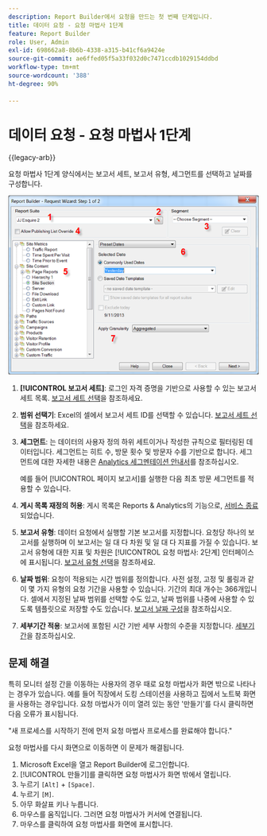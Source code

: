 ```yaml
---
description: Report Builder에서 요청을 만드는 첫 번째 단계입니다.
title: 데이터 요청 - 요청 마법사 1단계
feature: Report Builder
role: User, Admin
exl-id: 698662a8-8b6b-4338-a315-b41cf6a9424e
source-git-commit: ae6ffed05f5a33f032d0c7471ccdb1029154ddbd
workflow-type: tm+mt
source-wordcount: '388'
ht-degree: 90%

---
```


# 데이터 요청 - 요청 마법사 1단계

{{legacy-arb}}

요청 마법사 1단계 양식에서는 보고서 세트, 보고서 유형, 세그먼트를 선택하고 날짜를 구성합니다.

![요청 마법사: 1단계 양식을 보여 주는 스크린샷](assets/rw1_overview.png)

1. **[!UICONTROL 보고서 세트]**: 로그인 자격 증명을 기반으로 사용할 수 있는 보고서 세트 목록. [보고서 세트 선택](/help/analyze/legacy-report-builder/data-requests/selecting-report-suites/t-select-report-suites.md)을 참조하세요.

1. **범위 선택기**: Excel의 셀에서 보고서 세트 ID를 선택할 수 있습니다. [보고서 세트 선택](/help/analyze/legacy-report-builder/data-requests/selecting-report-suites/t-select-report-suites.md)을 참조하세요.

1. **세그먼트**: 는 데이터의 사용자 정의 하위 세트이거나 작성한 규칙으로 필터링된 데이터입니다. 세그먼트는 히트 수, 방문 횟수 및 방문자 수를 기반으로 합니다. 세그먼트에 대한 자세한 내용은 [Analytics 세그멘테이션 안내서](https://experienceleague.adobe.com/docs/analytics/components/segmentation/seg-home.html)를 참조하십시오.

   예를 들어 [!UICONTROL 페이지 보고서]를 실행한 다음 최초 방문 세그먼트를 적용할 수 있습니다.

1. **게시 목록 재정의 허용**: 게시 목록은 Reports &amp; Analytics의 기능으로, [서비스 종료](https://new.express.adobe.com/webpage/WFCyq7w8kijmB?)되었습니다.

1. **보고서 유형**: 데이터 요청에서 실행할 기본 보고서를 지정합니다. 요청당 하나의 보고서를 실행하며 이 보고서는 일 대 다 차원 및 일 대 다 지표를 가질 수 있습니다. 보고서 유형에 대한 지표 및 차원은 [!UICONTROL 요청 마법사: 2단계] 인터페이스에 표시됩니다. [보고서 유형 선택](/help/analyze/legacy-report-builder/data-requests/c-report-types/select-report-types.md)을 참조하세요.

1. **날짜 범위**: 요청이 적용되는 시간 범위를 정의합니다. 사전 설정, 고정 및 롤링과 같이 몇 가지 유형의 요청 기간을 사용할 수 있습니다. 기간의 최대 개수는 366개입니다. 셀에서 지정된 날짜 범위를 선택할 수도 있고, 날짜 범위를 나중에 사용할 수 있도록 템플릿으로 저장할 수도 있습니다. [보고서 날짜 구성](/help/analyze/legacy-report-builder/data-requests/configuring-report-dates/custom-calendar.md)을 참조하십시오.

1. **세부기간 적용**: 보고서에 포함된 시간 기반 세부 사항의 수준을 지정합니다. [세부기간](/help/analyze/legacy-report-builder/data-requests/configuring-report-dates/granularity.md)을 참조하십시오.

## 문제 해결

특히 모니터 설정 간을 이동하는 사용자의 경우 때로 요청 마법사가 화면 밖으로 나타나는 경우가 있습니다. 예를 들어 직장에서 도킹 스테이션을 사용하고 집에서 노트북 화면을 사용하는 경우입니다. 요청 마법사가 이미 열려 있는 동안 &#39;만들기&#39;를 다시 클릭하면 다음 오류가 표시됩니다.

&quot;새 프로세스를 시작하기 전에 먼저 요청 마법사 프로세스를 완료해야 합니다.&quot;

요청 마법사를 다시 화면으로 이동하면 이 문제가 해결됩니다.

1. Microsoft Excel을 열고 Report Builder에 로그인합니다.
2. [!UICONTROL 만들기]를 클릭하면 요청 마법사가 화면 밖에서 열립니다.
3. 누르기 `[Alt]` + `[Space]`.
4. 누르기 `[M]`.
5. 아무 화살표 키나 누릅니다.
6. 마우스를 움직입니다. 그러면 요청 마법사가 커서에 연결됩니다.
7. 마우스를 클릭하여 요청 마법사를 화면에 표시합니다.
